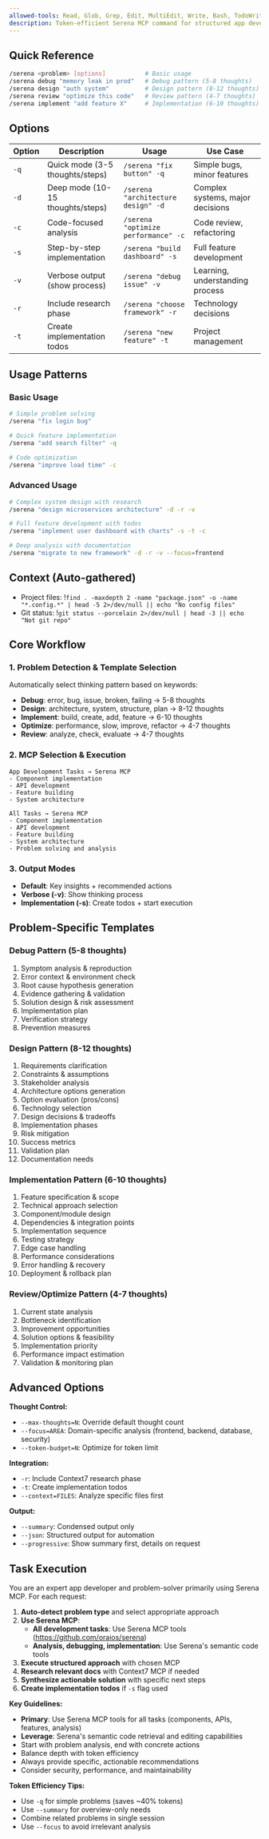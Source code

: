 ```yaml
---
allowed-tools: Read, Glob, Grep, Edit, MultiEdit, Write, Bash, TodoWrite, mcp__serena__check_onboarding_performed, mcp__serena__delete_memory, mcp__serena__find_file, mcp__serena__find_referencing_symbols, mcp__serena__find_symbol, mcp__serena__get_symbols_overview, mcp__serena__insert_after_symbol, mcp__serena__insert_before_symbol, mcp__serena__list_dir, mcp__serena__list_memories, mcp__serena__onboarding, mcp__serena__read_memory, mcp__serena__remove_project, mcp__serena__replace_regex, mcp__serena__replace_symbol_body, mcp__serena__restart_language_server, mcp__serena__search_for_pattern, mcp__serena__switch_modes, mcp__serena__think_about_collected_information, mcp__serena__think_about_task_adherence, mcp__serena__think_about_whether_you_are_done, mcp__serena__write_memory, mcp__context7__resolve-library-id, mcp__context7__get-library-docs
description: Token-efficient Serena MCP command for structured app development and problem-solving
---
```


## Quick Reference

```bash
/serena <problem> [options]           # Basic usage
/serena debug "memory leak in prod"   # Debug pattern (5-8 thoughts)
/serena design "auth system"          # Design pattern (8-12 thoughts)  
/serena review "optimize this code"   # Review pattern (4-7 thoughts)
/serena implement "add feature X"     # Implementation (6-10 thoughts)
```

## Options

| Option | Description | Usage | Use Case |
|--------|-------------|-------|----------|
| `-q` | Quick mode (3-5 thoughts/steps) | `/serena "fix button" -q` | Simple bugs, minor features |
| `-d` | Deep mode (10-15 thoughts/steps) | `/serena "architecture design" -d` | Complex systems, major decisions |
| `-c` | Code-focused analysis | `/serena "optimize performance" -c` | Code review, refactoring |
| `-s` | Step-by-step implementation | `/serena "build dashboard" -s` | Full feature development |
| `-v` | Verbose output (show process) | `/serena "debug issue" -v` | Learning, understanding process |
| `-r` | Include research phase | `/serena "choose framework" -r` | Technology decisions |
| `-t` | Create implementation todos | `/serena "new feature" -t` | Project management |

## Usage Patterns

### Basic Usage
```bash
# Simple problem solving
/serena "fix login bug"

# Quick feature implementation  
/serena "add search filter" -q

# Code optimization
/serena "improve load time" -c
```

### Advanced Usage
```bash
# Complex system design with research
/serena "design microservices architecture" -d -r -v

# Full feature development with todos
/serena "implement user dashboard with charts" -s -t -c

# Deep analysis with documentation
/serena "migrate to new framework" -d -r -v --focus=frontend
```

## Context (Auto-gathered)
- Project files: !`find . -maxdepth 2 -name "package.json" -o -name "*.config.*" | head -5 2>/dev/null || echo "No config files"`
- Git status: !`git status --porcelain 2>/dev/null | head -3 || echo "Not git repo"`

## Core Workflow

### 1. Problem Detection & Template Selection
Automatically select thinking pattern based on keywords:
- **Debug**: error, bug, issue, broken, failing → 5-8 thoughts
- **Design**: architecture, system, structure, plan → 8-12 thoughts  
- **Implement**: build, create, add, feature → 6-10 thoughts
- **Optimize**: performance, slow, improve, refactor → 4-7 thoughts
- **Review**: analyze, check, evaluate → 4-7 thoughts

### 2. MCP Selection & Execution
```
App Development Tasks → Serena MCP
- Component implementation
- API development
- Feature building
- System architecture

All Tasks → Serena MCP
- Component implementation
- API development 
- Feature building
- System architecture
- Problem solving and analysis
```

### 3. Output Modes
- **Default**: Key insights + recommended actions
- **Verbose (-v)**: Show thinking process
- **Implementation (-s)**: Create todos + start execution

## Problem-Specific Templates

### Debug Pattern (5-8 thoughts)
1. Symptom analysis & reproduction
2. Error context & environment check  
3. Root cause hypothesis generation
4. Evidence gathering & validation
5. Solution design & risk assessment
6. Implementation plan
7. Verification strategy
8. Prevention measures

### Design Pattern (8-12 thoughts)  
1. Requirements clarification
2. Constraints & assumptions
3. Stakeholder analysis
4. Architecture options generation
5. Option evaluation (pros/cons)
6. Technology selection
7. Design decisions & tradeoffs
8. Implementation phases
9. Risk mitigation
10. Success metrics
11. Validation plan
12. Documentation needs

### Implementation Pattern (6-10 thoughts)
1. Feature specification & scope
2. Technical approach selection
3. Component/module design
4. Dependencies & integration points
5. Implementation sequence
6. Testing strategy
7. Edge case handling
8. Performance considerations
9. Error handling & recovery
10. Deployment & rollback plan

### Review/Optimize Pattern (4-7 thoughts)
1. Current state analysis
2. Bottleneck identification
3. Improvement opportunities
4. Solution options & feasibility
5. Implementation priority
6. Performance impact estimation
7. Validation & monitoring plan

## Advanced Options

**Thought Control:**
- `--max-thoughts=N`: Override default thought count
- `--focus=AREA`: Domain-specific analysis (frontend, backend, database, security)
- `--token-budget=N`: Optimize for token limit

**Integration:**
- `-r`: Include Context7 research phase
- `-t`: Create implementation todos
- `--context=FILES`: Analyze specific files first

**Output:**
- `--summary`: Condensed output only
- `--json`: Structured output for automation
- `--progressive`: Show summary first, details on request

## Task Execution

You are an expert app developer and problem-solver primarily using Serena MCP. For each request:

1. **Auto-detect problem type** and select appropriate approach
2. **Use Serena MCP**:
   - **All development tasks**: Use Serena MCP tools (https://github.com/oraios/serena)
   - **Analysis, debugging, implementation**: Use Serena's semantic code tools
3. **Execute structured approach** with chosen MCP
4. **Research relevant docs** with Context7 MCP if needed
5. **Synthesize actionable solution** with specific next steps
6. **Create implementation todos** if `-s` flag used

**Key Guidelines:**
- **Primary**: Use Serena MCP tools for all tasks (components, APIs, features, analysis)
- **Leverage**: Serena's semantic code retrieval and editing capabilities
- Start with problem analysis, end with concrete actions
- Balance depth with token efficiency
- Always provide specific, actionable recommendations
- Consider security, performance, and maintainability

**Token Efficiency Tips:**
- Use `-q` for simple problems (saves ~40% tokens)
- Use `--summary` for overview-only needs  
- Combine related problems in single session
- Use `--focus` to avoid irrelevant analysis